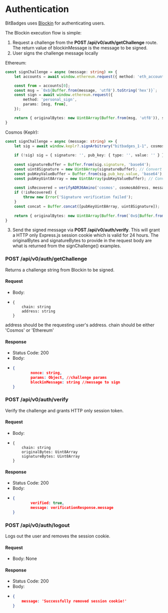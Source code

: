 # Authentication

BitBadges uses [Blockin](http://127.0.0.1:5000/o/7VSYQvtb1QtdWFsEGoUn/s/AwjdYgEsUkK9cCca5DiU/) for authenticating users.

The Blockin execution flow is simple:

1. Request a challenge from the **POST /api/v0/auth/getChallenge** route. The return value of blockinMessage is the message to be signed.
2. User signs the challenge message locally

Ethereum:

```typescript
const signChallenge = async (message: string) => {
    let accounts = await window.ethereum.request({ method: 'eth_accounts' })

    const from = accounts[0];
    const msg = `0x${Buffer.from(message, 'utf8').toString('hex')}`;
    const sign = await window.ethereum.request({
        method: 'personal_sign',
        params: [msg, from],
    });

    return { originalBytes: new Uint8Array(Buffer.from(msg, 'utf8')), signatureBytes: new Uint8Array(Buffer.from(sign, 'utf8')), message: 'Success' }
}
```

Cosmos (Keplr):

```typescript
const signChallenge = async (message: string) => {
    let sig = await window.keplr?.signArbitrary("bitbadges_1-1", cosmosAddress, message);
    
    if (!sig) sig = { signature: '', pub_key: { type: '', value: '' } };
    
    const signatureBuffer = Buffer.from(sig.signature, 'base64');
    const uint8Signature = new Uint8Array(signatureBuffer); // Convert the buffer to an Uint8Array
    const pubKeyValueBuffer = Buffer.from(sig.pub_key.value, 'base64'); // Decode the base64 encoded value
    const pubKeyUint8Array = new Uint8Array(pubKeyValueBuffer); // Convert the buffer to an Uint8Array
    
    const isRecovered = verifyADR36Amino('cosmos', cosmosAddress, message, pubKeyUint8Array, uint8Signature, 'ethsecp256k1');
    if (!isRecovered) {
        throw new Error('Signature verification failed');
    }
    const concat = Buffer.concat([pubKeyUint8Array, uint8Signature]);
    
    return { originalBytes: new Uint8Array(Buffer.from(`0x${Buffer.from(message, 'utf8').toString('hex')}`, 'utf8')), signatureBytes: new Uint8Array(concat), message: 'Success' }
}
```

3. Send the signed message via **POST /api/v0/auth/verify**. This will grant a HTTP only Express.js session cookie which is valid for 24 hours. The originalBytes and signatureBytes to provide in the request body are what is returned from the signChallenge() examples.



### POST /api/v0/auth/getChallenge

Returns a challenge string from Blockin to be signed.

#### Request

* Body:&#x20;
* ```
  {
      chain: string
      address: string
  }
  ```

address should be the requesting user's address. chain should be either 'Cosmos' or 'Ethereum'

#### Response

* Status Code: 200
* Body:
* ```json
  { 
          nonce: string,
          params: Object, //challenge params
          blockinMessage: string //message to sign
  }
  ```

### POST /api/v0/auth/verify

Verify the challenge and grants HTTP only session token.

#### Request

* Body:&#x20;
* ```
  {
      chain: string
      originalBytes: Uint8Array
      signatureBytes: Uint8Array
  }
  ```

#### Response

* Status Code: 200
* Body:
* ```json
  { 
          verified: true, 
          message: verificationResponse.message
  }
  ```

### POST /api/v0/auth/logout

Logs out the user and removes the session cookie.

#### Request

* Body: None

#### Response

* Status Code: 200
* Body:
* ```json
  { 
      message: 'Successfully removed session cookie!' 
  }
  ```
